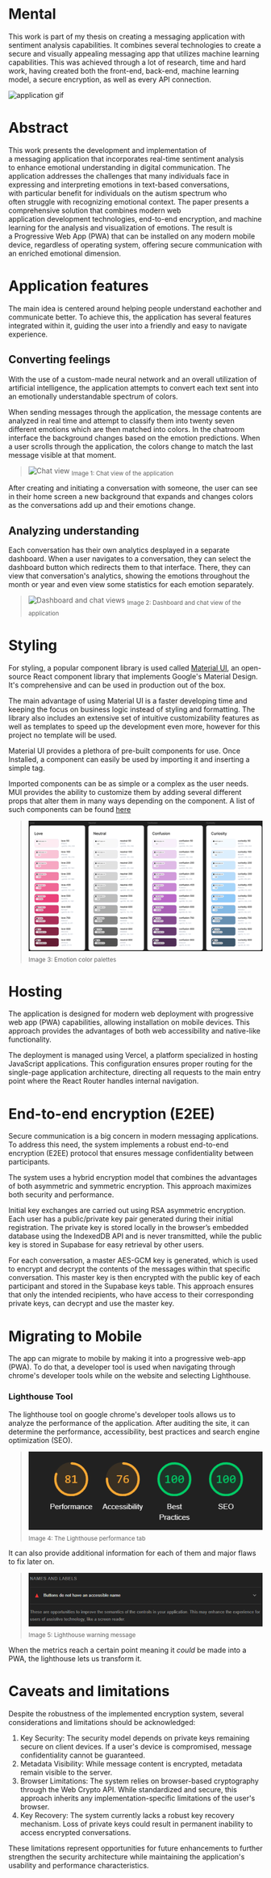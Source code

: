# Mental

This work is part of my thesis on creating a messaging application with sentiment analysis capabilities. It combines several technologies to create a secure and visually appealing messaging app that utilizes machine learning capabilities. This was achieved through a lot of research, time and hard work, having created both the front-end, back-end, machine learning model, a secure encryption, as well as every API connection.

<img src="docs/app-design/gif.gif" alt="application gif" width="200">

# Abstract

This work presents the development and implementation of a messaging application that incorporates real-time sentiment analysis to enhance emotional understanding in digital communication. The application addresses the challenges that many individuals face in expressing and interpreting emotions in text-based conversations, with particular benefit for individuals on the autism spectrum who often struggle with recognizing emotional context. The paper presents a comprehensive solution that combines modern web application development technologies, end-to-end encryption, and machine learning for the analysis and visualization of emotions. The result is a Progressive Web App (PWA) that can be installed on any modern mobile device, regardless of operating system, offering secure communication with an enriched emotional dimension.

# Application features

The main idea is centered around helping people understand eachother and communicate better. To achieve this, the application has several features integrated within it, guiding the user into a friendly and easy to navigate experience.

## Converting feelings

With the use of a custom-made neural network and an overall utilization of artificial intelligence, the application attempts to convert each text sent into an emotionally understandable spectrum of colors.

When sending messages through the application, the message contents are analyzed in real time and attempt to classify them into twenty seven different emotions which are then matched into colors. In the chatroom interface the background changes based on the emotion predictions. When a user scrolls through the application, the colors change to match the last message visible at that moment.

> ![Chat view](docs/app-design/chat-view.png)
> <sub>Image 1: Chat view of the application</sub>

After creating and initiating a conversation with someone, the user can see in their home screen a new background that expands and changes colors as the conversations add up and their emotions change.

## Analyzing understanding

Each conversation has their own analytics desplayed in a separate dashboard. When a user navigates to a conversation, they can select the dashboard button which redirects them to that interface. There, they can view that conversation's analytics, showing the emotions throughout the month or year and even view some statistics for each emotion separately.

> ![Dashboard and chat views](docs/app-design/dashboard-chat-view.png)
> <sub>Image 2: Dashboard and chat view of the application</sub>

# Styling

For styling, a popular component library is used called [Material UI](https://mui.com/material-ui/), an open-source React component library that implements Google's Material Design. It's comprehensive and can be used in production out of the box.

The main advantage of using Material UI is a faster developing time and keeping the focus on business logic instead of styling and formatting. The library also includes an extensive set of intuitive customizability features as well as templates to speed up the development even more, however for this project no template will be used.

Material UI provides a plethora of pre-built components for use. Once Installed, a component can easily be used by importing it and inserting a simple tag.

Imported components can be as simple or a complex as the user needs. MUI provides the ability to customize them by adding several different props that alter them in many ways depending on the component. A list of such components can be found [here](https://mui.com/material-ui/all-components/)

> ![Color palettes](/docs/app-design/palettes.png)
> <sub>Image 3: Emotion color palettes</sub>

# Hosting

The application is designed for modern web deployment with progressive web app (PWA) capabilities, allowing installation on mobile devices. This approach provides the advantages of both web accessibility and native-like functionality.

The deployment is managed using Vercel, a platform specialized in hosting JavaScript applications. This configuration ensures proper routing for the single-page application architecture, directing all requests to the main entry point where the React Router handles internal navigation.

# End-to-end encryption (E2EE)

Secure communication is a big concern in modern messaging applications. To address this need, the system implements a robust end-to-end encryption (E2EE) protocol that ensures message confidentiality between participants.

The system uses a hybrid encryption model that combines the advantages of both asymmetric and symmetric encryption. This approach maximizes both security and performance.

Initial key exchanges are carried out using RSA asymmetric encryption. Each user has a public/private key pair generated during their initial registration. The private key is stored locally in the browser’s embedded database using the IndexedDB API and is never transmitted, while the public key is stored in Supabase for easy retrieval by other users.

For each conversation, a master AES-GCM key is generated, which is used to encrypt and decrypt the contents of the messages within that specific conversation. This master key is then encrypted with the public key of each participant and stored in the Supabase keys table. This approach ensures that only the intended recipients, who have access to their corresponding private keys, can decrypt and use the master key.

# Migrating to Mobile

The app can migrate to mobile by making it into a progressive web-app (PWA). To do that, a developer tool is used when navigating through chrome's developer tools while on the website and selecting Lighthouse.

### Lighthouse Tool

The lighthouse tool on google chrome's developer tools allows us to analyze the performance of the application. After auditing the site, it can determine the performance, accessibility, best practices and search engine optimization (SEO).
> ![Lighthouse performance](docs/performance/lighthouse.png)
> <sub>Image 4: The Lighthouse performance tab</sub>

It can also provide additional information for each of them and major flaws to fix later on.
> ![Lighthouse warning](docs/performance/warning.png)
> <sub>Image 5: Lighthouse warning message</sub>

When the metrics reach a certain point meaning it _could_ be made into a PWA, the lighthouse lets us transform it.

# Caveats and limitations

Despite the robustness of the implemented encryption system, several considerations and limitations should be acknowledged:

1. Key Security: The security model depends on private keys remaining secure on client devices. If a user's device is compromised, message confidentiality cannot be guaranteed.
2. Metadata Visibility: While message content is encrypted, metadata remain visible to the server.
3. Browser Limitations: The system relies on browser-based cryptography through the Web Crypto API. While standardized and secure, this approach inherits any implementation-specific limitations of the user's browser.
4. Key Recovery: The system currently lacks a robust key recovery mechanism. Loss of private keys could result in permanent inability to access encrypted conversations.

These limitations represent opportunities for future enhancements to further strengthen the security architecture while maintaining the application's usability and performance characteristics.
